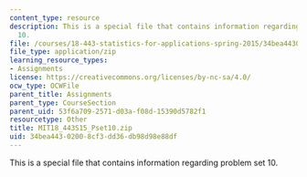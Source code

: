 ```yaml
---
content_type: resource
description: This is a special file that contains information regarding problem set
  10.
file: /courses/18-443-statistics-for-applications-spring-2015/34bea44302008cf3dd36db98d98e88df_MIT18_443S15_Pset10.zip
file_type: application/zip
learning_resource_types:
- Assignments
license: https://creativecommons.org/licenses/by-nc-sa/4.0/
ocw_type: OCWFile
parent_title: Assignments
parent_type: CourseSection
parent_uid: 53f6a709-2571-d03a-f08d-15390d5782f1
resourcetype: Other
title: MIT18_443S15_Pset10.zip
uid: 34bea443-0200-8cf3-dd36-db98d98e88df
---
```

This is a special file that contains information regarding problem set 10.
